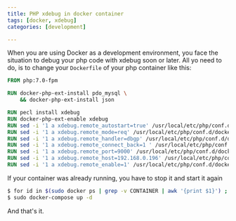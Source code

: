 ```yaml
---
title: PHP xdebug in docker container
tags: [docker, xdebug]
categories: [development]

---
```


When you are using Docker as a development environment, you face the situation to debug your php code with xdebug soon
or later.
All yo need to do, is to change your `Dockerfile` of your php container like this:
~~~dockerfile
FROM php:7.0-fpm

RUN docker-php-ext-install pdo_mysql \
    && docker-php-ext-install json

RUN pecl install xdebug
RUN docker-php-ext-enable xdebug
RUN sed -i '1 a xdebug.remote_autostart=true' /usr/local/etc/php/conf.d/docker-php-ext-xdebug.ini
RUN sed -i '1 a xdebug.remote_mode=req' /usr/local/etc/php/conf.d/docker-php-ext-xdebug.ini
RUN sed -i '1 a xdebug.remote_handler=dbgp' /usr/local/etc/php/conf.d/docker-php-ext-xdebug.ini
RUN sed -i '1 a xdebug.remote_connect_back=1 ' /usr/local/etc/php/conf.d/docker-php-ext-xdebug.ini
RUN sed -i '1 a xdebug.remote_port=9000' /usr/local/etc/php/conf.d/docker-php-ext-xdebug.ini
RUN sed -i '1 a xdebug.remote_host=192.168.0.196' /usr/local/etc/php/conf.d/docker-php-ext-xdebug.ini
RUN sed -i '1 a xdebug.remote_enable=1' /usr/local/etc/php/conf.d/docker-php-ext-xdebug.ini
~~~

If your container was already running, you have to stop it and start it again
~~~bash
$ for id in $(sudo docker ps | grep -v CONTAINER | awk '{print $1}') ; do sudo docker stop $id ; done
$ sudo docker-compose up -d
~~~

And that's it.
